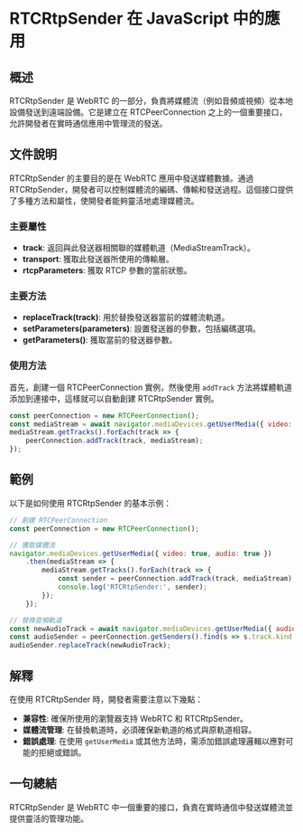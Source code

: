 <!--
Meta Description: # RTCRtpSender 在 JavaScript 中的應用 ## 概述 RTCRtpSender 是 WebRTC 的一部分，負責將媒體流（例如音頻或視頻）從本地設備發送到遠端設備。它是建立在 RTCPeerConnection 之上的一個重要接口，允許開發者在實時通信應用中管理流的發送。 #...
Meta Keywords: rtcrtpsender, track, const, mediastream, rtcpeerconnection
-->

# RTCRtpSender 在 JavaScript 中的應用

## 概述
RTCRtpSender 是 WebRTC 的一部分，負責將媒體流（例如音頻或視頻）從本地設備發送到遠端設備。它是建立在 RTCPeerConnection 之上的一個重要接口，允許開發者在實時通信應用中管理流的發送。

## 文件說明
RTCRtpSender 的主要目的是在 WebRTC 應用中發送媒體數據。通過 RTCRtpSender，開發者可以控制媒體流的編碼、傳輸和發送過程。這個接口提供了多種方法和屬性，使開發者能夠靈活地處理媒體流。

### 主要屬性
- **track**: 返回與此發送器相關聯的媒體軌道（MediaStreamTrack）。
- **transport**: 獲取此發送器所使用的傳輸層。
- **rtcpParameters**: 獲取 RTCP 參數的當前狀態。

### 主要方法
- **replaceTrack(track)**: 用於替換發送器當前的媒體流軌道。
- **setParameters(parameters)**: 設置發送器的參數，包括編碼選項。
- **getParameters()**: 獲取當前的發送器參數。

### 使用方法
首先，創建一個 RTCPeerConnection 實例，然後使用 `addTrack` 方法將媒體軌道添加到連接中，這樣就可以自動創建 RTCRtpSender 實例。

```javascript
const peerConnection = new RTCPeerConnection();
const mediaStream = await navigator.mediaDevices.getUserMedia({ video: true, audio: true });
mediaStream.getTracks().forEach(track => {
    peerConnection.addTrack(track, mediaStream);
});
```

## 範例
以下是如何使用 RTCRtpSender 的基本示例：

```javascript
// 創建 RTCPeerConnection
const peerConnection = new RTCPeerConnection();

// 獲取媒體流
navigator.mediaDevices.getUserMedia({ video: true, audio: true })
    .then(mediaStream => {
        mediaStream.getTracks().forEach(track => {
            const sender = peerConnection.addTrack(track, mediaStream);
            console.log('RTCRtpSender:', sender);
        });
    });

// 替換音頻軌道
const newAudioTrack = await navigator.mediaDevices.getUserMedia({ audio: true });
const audioSender = peerConnection.getSenders().find(s => s.track.kind === 'audio');
audioSender.replaceTrack(newAudioTrack);
```

## 解釋
在使用 RTCRtpSender 時，開發者需要注意以下幾點：
- **兼容性**: 確保所使用的瀏覽器支持 WebRTC 和 RTCRtpSender。
- **媒體流管理**: 在替換軌道時，必須確保新軌道的格式與原軌道相容。
- **錯誤處理**: 在使用 `getUserMedia` 或其他方法時，需添加錯誤處理邏輯以應對可能的拒絕或錯誤。

## 一句總結
RTCRtpSender 是 WebRTC 中一個重要的接口，負責在實時通信中發送媒體流並提供靈活的管理功能。